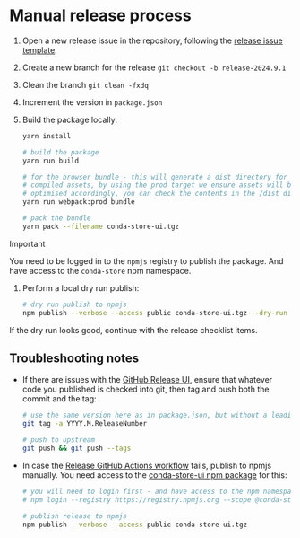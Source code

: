 # Manual release process

1. Open a new release issue in the repository, following the [release issue template](../.github/ISSUE_TEMPLATE/release.md).
1. Create a new branch for the release `git checkout -b release-2024.9.1`
1. Clean the branch `git clean -fxdq`
1. Increment the version in `package.json`
1. Build the package locally:

   ```bash
   yarn install

   # build the package
   yarn run build

   # for the browser bundle - this will generate a dist directory for the
   # compiled assets, by using the prod target we ensure assets will be
   # optimised accordingly, you can check the contents in the /dist directory
   yarn run webpack:prod bundle

   # pack the bundle
   yarn pack --filename conda-store-ui.tgz

   ```

> [!IMPORTANT]  
> You need to be logged in to the `npmjs` registry to publish the package.
> And have access to the `conda-store` npm namespace.

1. Perform a local dry run publish:

   ```bash
   # dry run publish to npmjs
   npm publish --verbose --access public conda-store-ui.tgz --dry-run
   ```

If the dry run looks good, continue with the release checklist items.

## Troubleshooting notes

- If there are issues with the [GitHub Release UI](https://github.com/conda-incubator/conda-store-ui/releases/new), ensure that whatever code you published is checked into git, then tag and push both the commit and the tag:

  ```bash
  # use the same version here as in package.json, but without a leading `v`
  git tag -a YYYY.M.ReleaseNumber

  # push to upstream
  git push && git push --tags
  ```

- In case the [Release GitHub Actions workflow][release-action] fails, publish to npmjs manually. You need access to the [conda-store-ui npm package][cs-ui-npm] for this:

  ```bash
  # you will need to login first - and have access to the npm namespace
  # npm login --registry https://registry.npmjs.org --scope @conda-store-ui

  # publish release to npmjs
  npm publish --verbose --access public conda-store-ui.tgz
  ```

<!-- Link -->

[cs-ui-npm]: https://www.npmjs.com/package/@conda-store/conda-store-ui
[release-action]: https://github.com/conda-incubator/conda-store-ui/blob/main/.github/workflows/release.yml
